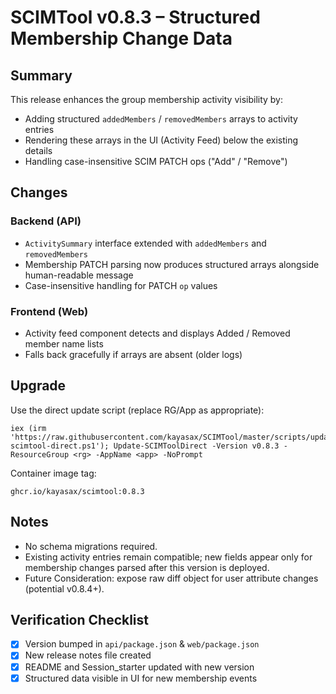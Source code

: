 # SCIMTool v0.8.3 – Structured Membership Change Data

## Summary
This release enhances the group membership activity visibility by:
- Adding structured `addedMembers` / `removedMembers` arrays to activity entries
- Rendering these arrays in the UI (Activity Feed) below the existing details
- Handling case-insensitive SCIM PATCH ops ("Add" / "Remove")

## Changes
### Backend (API)
- `ActivitySummary` interface extended with `addedMembers` and `removedMembers`
- Membership PATCH parsing now produces structured arrays alongside human-readable message
- Case-insensitive handling for PATCH `op` values

### Frontend (Web)
- Activity feed component detects and displays Added / Removed member name lists
- Falls back gracefully if arrays are absent (older logs)

## Upgrade
Use the direct update script (replace RG/App as appropriate):
```
iex (irm 'https://raw.githubusercontent.com/kayasax/SCIMTool/master/scripts/update-scimtool-direct.ps1'); Update-SCIMToolDirect -Version v0.8.3 -ResourceGroup <rg> -AppName <app> -NoPrompt
```

Container image tag:
```
ghcr.io/kayasax/scimtool:0.8.3
```

## Notes
- No schema migrations required.
- Existing activity entries remain compatible; new fields appear only for membership changes parsed after this version is deployed.
- Future Consideration: expose raw diff object for user attribute changes (potential v0.8.4+).

## Verification Checklist
- [x] Version bumped in `api/package.json` & `web/package.json`
- [x] New release notes file created
- [x] README and Session_starter updated with new version
- [x] Structured data visible in UI for new membership events
